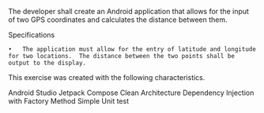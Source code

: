 The developer shall create an Android application that allows for the input of two GPS coordinates and calculates the distance between them.

Specifications

	•	The application must allow for the entry of latitude and longitude for two locations.  The distance between the two points shall be output to the display. 

This exercise was created with the following characteristics. 

Android Studio
Jetpack Compose
Clean Architecture
Dependency Injection with Factory Method
Simple Unit test
